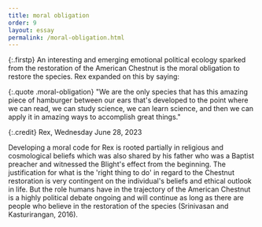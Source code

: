 ```yaml
---
title: moral obligation
order: 9
layout: essay
permalink: /moral-obligation.html
---
```

{:.firstp} 
An interesting and emerging emotional political ecology sparked from the restoration of the American Chestnut is the moral obligation to restore the species.
Rex expanded on this by saying:

{:.quote .moral-obligation} 
"We are the only species that has this amazing piece of hamburger between our ears that's developed to the point where we can read, we can study science, we can learn science, and then we can apply it in amazing ways to accomplish great things." 

{:.credit} 
Rex, Wednesday June 28, 2023  

Developing a moral code for Rex is rooted partially in religious and cosmological beliefs which was also shared by his father who was a Baptist preacher and witnessed the Blight's effect from the beginning. The justification for what is the 'right thing to do' in regard to the Chestnut restoration is very contingent on the individual's beliefs and ethical outlook in life. But the role humans have in the trajectory of the American Chestnut is a highly political debate ongoing and will continue as long as there are people who believe in the restoration of the species (Srinivasan and Kasturirangan, 2016).
